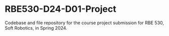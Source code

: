 # RBE530-D24-D01-Project
Codebase and file repository for the course project submission for RBE 530, Soft Robotics, in Spring 2024.
